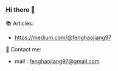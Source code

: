 ### Hi there 👋

📚 Articles:
- https://medium.com/@fenghaojiang97

📧 Contact me:  
- mail : fenghaojiang97@gmail.com
